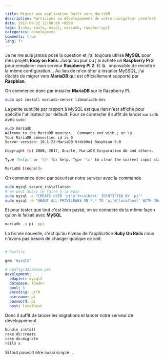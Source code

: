 ```yaml
---

title: Migrer une application Rails vers MariaDB
description: Participez au développement de votre navigateur preéferé
date: 2017-09-22 12:00:00 +0200
tags: [ruby, rails, mysql, mariadb, raspberrypi]
categories: development
comments: true
lang: fr
---
```


Je ne me suis jamais posé la question et j'ai toujours utilisé **MySQL** pour mes projets **Ruby on Rails**. Jusqu'au jour ou j'ai acheté un **Raspberry Pi 3** pour remplacer mon serveur **Raspberry Pi 2**. Et là.. impossible de remettre la même configuration... Au lieu de m'en têter à installer MySSQL, j'ai décidé de migrer vers **MariaDB** qui est officiellement supporté par **Raspbian**.

On commence donc par installer **MariaDB** sur le Raspberry Pi.

```bash
sudo apt install mariadb-server libmariadb-dev
```

La petite subtilité par rapport à MySQL est que rien n'est affiché pour spécifié l'utilisateur par défault. Pour se connecter il suffit de lancer `mariadb` avec `sudo`:

```bash
sudo mariadb
Welcome to the MariaDB monitor.  Commands end with ; or \g.
Your MariaDB connection id is 6
Server version: 10.1.23-MariaDB-9+deb9u1 Raspbian 9.0

Copyright (c) 2000, 2017, Oracle, MariaDB Corporation Ab and others.

Type 'help;' or '\h' for help. Type '\c' to clear the current input statement.

MariaDB [(none)]>
```

On commence donc par sécuriser notre serveur avec la commande

```bash
sudo mysql_secure_installation
# on peut aussi le faire à la main
sudo mysql -e "CREATE USER 'pi'@'localhost' IDENTIFIED BY 'pi'"
sudo mysql -e "GRANT ALL PRIVILEGES ON *.* TO 'pi'@'localhost' WITH GRANT OPTION"
```

Et pour tester que tout c'est bien passé, on se connecte de la même façon qu'on le faisait avec **MySQL**

```bash
mariadb -u pi -ppi
```

La bonne nouvelle, c'est qu'au niveau de l'application **Ruby On Rails** nous n'avons pas besoin de changer quoique ce soit:

```ruby

# Gemfile

gem 'mysql2'

```

```yml
# config/database.yml
development:
  adapter: mysql2
  database: fooder
  pool: 5
  encoding: utf8
  username: pi
  password: pi
  host: localhost
```

Donc il suffit de lancer les migrations et lancer notre serveur de développement.

```bash
bundle install
rake db:create
rake db:migrate
rails s
```

Si tout pouvait être aussi simple...
